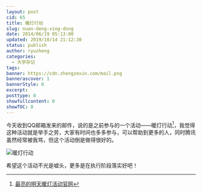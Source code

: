 ```yaml
---
layout: post
cid: 65
title: 暖灯行动
slug: nuan-deng-xing-dong
date: 2014/06/19 05:13:00
updated: 2019/10/14 21:12:30
status: publish
author: ryuzheng
categories: 
  - 大学杂记
tags: 
banner: https://cdn.zhengzexin.com/mail.png
bannerascover: 1
bannerStyle: 0
excerpt: 
posttype: 0
showfullcontent: 0
showTOC: 0
---
```



今天收到QQ邮箱发来的邮件，说的是之前参与的一个活动——暖灯行动[^1]，我觉得这种活动就是举手之劳，大家有时间也多多参与，可以帮助到更多的人，同时腾讯虽然经常被我骂，但这个活动倒是做得很好的。

![暖灯行动](https://cdn.zhengzexin.com/mail.png)

希望这个活动不光是嘘头，更多是在执行阶段落实好吧！

[^1]: [最亮的明天暖灯活动官网](http://mail.qq.com/gongyi)